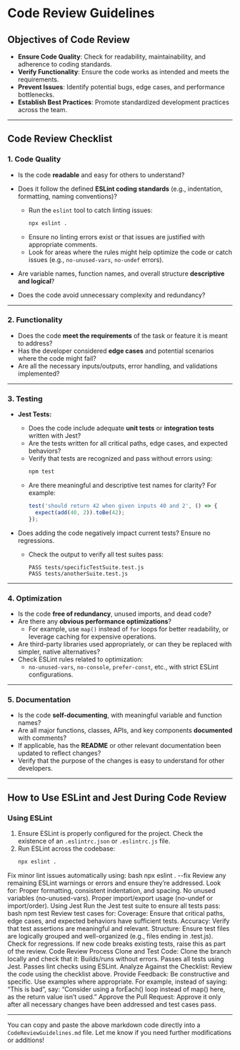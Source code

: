 # Code Review Guidelines

## Objectives of Code Review
- **Ensure Code Quality**: Check for readability, maintainability, and adherence to coding standards.
- **Verify Functionality**: Ensure the code works as intended and meets the requirements.
- **Prevent Issues**: Identify potential bugs, edge cases, and performance bottlenecks.
- **Establish Best Practices**: Promote standardized development practices across the team.

---

## Code Review Checklist

### **1. Code Quality**
- Is the code **readable** and easy for others to understand?
- Does it follow the defined **ESLint coding standards** (e.g., indentation, formatting, naming conventions)?
  - Run the `eslint` tool to catch linting issues:
    ```bash
    npx eslint .
    ```
  - Ensure no linting errors exist or that issues are justified with appropriate comments.
  - Look for areas where the rules might help optimize the code or catch issues (e.g., `no-unused-vars`, `no-undef` errors).

- Are variable names, function names, and overall structure **descriptive and logical**?
- Does the code avoid unnecessary complexity and redundancy?

---

### **2. Functionality**
- Does the code **meet the requirements** of the task or feature it is meant to address?
- Has the developer considered **edge cases** and potential scenarios where the code might fail?
- Are all the necessary inputs/outputs, error handling, and validations implemented?

---

### **3. Testing**
- **Jest Tests:**
  - Does the code include adequate **unit tests** or **integration tests** written with Jest?
  - Are the tests written for all critical paths, edge cases, and expected behaviors?
  - Verify that tests are recognized and pass without errors using:
    ```bash
    npm test
    ```
  - Are there meaningful and descriptive test names for clarity?
    For example:
    ```javascript
    test('should return 42 when given inputs 40 and 2', () => {
      expect(add(40, 2)).toBe(42);
    });
    ```

- Does adding the code negatively impact current tests? Ensure no regressions.
  - Check the output to verify all test suites pass:
    ```
    PASS tests/specificTestSuite.test.js
    PASS tests/anotherSuite.test.js
    ```

---

### **4. Optimization**
- Is the code **free of redundancy**, unused imports, and dead code?
- Are there any **obvious performance optimizations**?
  - For example, use `map()` instead of `for` loops for better readability, or leverage caching for expensive operations.
- Are third-party libraries used appropriately, or can they be replaced with simpler, native alternatives?
- Check ESLint rules related to optimization:
  - `no-unused-vars`, `no-console`, `prefer-const`, etc., with strict ESLint configurations.

---

### **5. Documentation**
- Is the code **self-documenting**, with meaningful variable and function names?
- Are all major functions, classes, APIs, and key components **documented** with comments?
- If applicable, has the **README** or other relevant documentation been updated to reflect changes?
- Verify that the purpose of the changes is easy to understand for other developers.

---

## How to Use ESLint and Jest During Code Review

### **Using ESLint**
1. Ensure ESLint is properly configured for the project. Check the existence of an `.eslintrc.json` or `.eslintrc.js` file.
2. Run ESLint across the codebase:
   ```bash
   npx eslint .
Fix minor lint issues automatically using:
bash
npx eslint . --fix
Review any remaining ESLint warnings or errors and ensure they’re addressed.
Look for:
Proper formatting, consistent indentation, and spacing.
No unused variables (no-unused-vars).
Proper import/export usage (no-undef or import/order).
Using Jest
Run the Jest test suite to ensure all tests pass:
bash
npm test
Review test cases for:
Coverage: Ensure that critical paths, edge cases, and expected behaviors have sufficient tests.
Accuracy: Verify that test assertions are meaningful and relevant.
Structure: Ensure test files are logically grouped and well-organized (e.g., files ending in .test.js).
Check for regressions. If new code breaks existing tests, raise this as part of the review.
Code Review Process
Clone and Test Code: Clone the branch locally and check that it:
Builds/runs without errors.
Passes all tests using Jest.
Passes lint checks using ESLint.
Analyze Against the Checklist: Review the code using the checklist above.
Provide Feedback:
Be constructive and specific. Use examples where appropriate.
For example, instead of saying: “This is bad”, say: “Consider using a forEach() loop instead of map() here, as the return value isn’t used.”
Approve the Pull Request: Approve it only after all necessary changes have been addressed and test cases pass.

---

You can copy and paste the above markdown code directly into a `CodeReviewGuidelines.md` file. Let me know if you need further modifications or additions!
